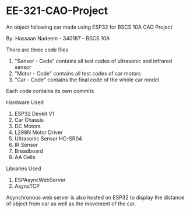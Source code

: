 # EE-321-CAO-Project

An object following car made using ESP32 for BSCS 10A CAO Project

By: Hassaan Nadeem - 340187 - BSCS 10A

There are three code files
1. "Sensor - Code" contains all test codes of ultrasonic and infrared sensor
2. "Motor - Code" contains all test codes of car motors
3. "Car - Code" contains the final code of the whole car model

Each code contains its own commits

Hardware Used
1. ESP32 Devkit V1
2. Car Chassis
3. DC Motors
4. L298N Motor Driver
5. Ultrasonic Sensor HC-SR04
6. IR Sensor
7. Breadboard
8. AA Cells

Libraries Used
1. ESPAsyncWebServer
2. AsyncTCP

Asynchronous web server is also hosted on ESP32 to display the distance of object from car as well as the movement of the car.
